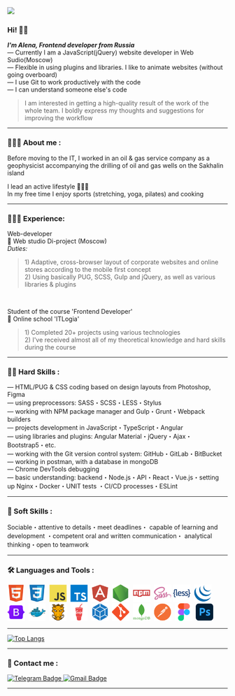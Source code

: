 <div id="header">
  <img src="https://media.giphy.com/media/v1.Y2lkPTc5MGI3NjExMzA4YjZwY3U5eDhnNmFqNWcya3V5MTVoNWVxaXJ1a2p2OWFsemlkbCZlcD12MV9naWZzX3NlYXJjaCZjdD1n/3oKIPnAiaMCws8nOsE/giphy.gif"   width="150"/>
</div>

### Hi! 👋🏻

_**I'm Alena, Frontend developer from Russia**_<br>
— Сurrently I am a JavaScript(jQuery) website developer in Web Sudio(Moscow)<br>
— Flexible in using plugins and libraries. I like to animate websites (without going overboard)<br>
— I use Git to work productively with the code<br>
— I can understand someone else's code<br>

<blockquote>I am interested in getting a high-quality result of the work of the whole team. I boldly express my thoughts and suggestions for improving the workflow</blockquote>

<hr>

### 💁🏻‍♀ About me :
Before moving to the IT, I worked in an oil & gas service company as a geophysicist accompanying the drilling of oil and gas wells on the Sakhalin island<br>

I lead an active lifestyle 🤸🏻‍♀️<br>
In my free time I enjoy sports (stretching, yoga, pilates) and cooking
<hr>

### 👩🏻‍💻 Experience:

Web-developer<br>
📍 Web studio Di-project (Moscow)<br>
<i>Duties: </i>
<blockquote> 
1) Adaptive, cross-browser layout of corporate websites and online stores according to the mobile first concept<br>
2) Using basically PUG, SCSS, Gulp and jQuery, as well as various libraries & plugins 
</blockquote><br>

Student of the course 'Frontend Developer' <br>
📍 Online school 'ITLogia'
<blockquote> 
1) Completed 20+ projects using various technologies<br>
2) I've received almost all of my theoretical knowledge and hard skills during the course
</blockquote>
<hr>

### 💪🏻 Hard Skills :
— HTML/PUG & CSS coding based on design layouts from Photoshop, Figma<br>
— using preprocessors: SASS・SCSS・LESS・Stylus<br>
— working with NPM package manager and Gulp・Grunt・Webpack builders<br>
— projects development in JavaScript・TypeScript・Angular<br>
— using libraries and plugins: Angular Material・jQuery・Ajax・Bootstrap5・etc.<br>
— working with the Git version control system: GitHub・GitLab・BitBucket<br>
— working in postman, with a database in mongoDB<br>
— Chrome DevTools debugging<br>
— basic understanding: backend・Node.js・API・React・Vue.js・setting up Nginx・Docker・UNIT tests ・CI/CD processes・ESLint
<hr>

### 🧠 Soft Skills :
Sociable・attentive to details・meet deadlines・ capable of learning and development ・competent oral and written communication・ analytical thinking・open to teamwork
<hr>

### 🛠️ Languages and Tools :
<div>
  <img src="https://github.com/devicons/devicon/blob/master/icons/html5/html5-original.svg" title="HTML5" alt="HTML" width="40" height="40"/>&nbsp;
  <img src="https://github.com/devicons/devicon/blob/master/icons/css3/css3-original.svg"  title="CSS3" alt="CSS" width="40" height="40"/>&nbsp;
  <img src="https://github.com/devicons/devicon/blob/master/icons/javascript/javascript-original.svg" title="JavaScript" alt="JavaScript" width="40" height="40"/>&nbsp;
  <img src="https://github.com/devicons/devicon/blob/master/icons/typescript/typescript-original.svg" title="TypeScript" alt="TypeScript" width="40" height="40"/>&nbsp;
  <img src="https://github.com/devicons/devicon/blob/master/icons/angularjs/angularjs-plain.svg" title="Angular" alt="Angular" width="40" height="40"/>&nbsp;
  <img src="https://github.com/devicons/devicon/blob/master/icons/nodejs/nodejs-original.svg" title="NodeJS" alt="NodeJS" width="40" height="40"/>&nbsp;
  <img src="https://github.com/devicons/devicon/blob/master/icons/npm/npm-original-wordmark.svg" title="npm" alt="npm" width="40" height="40"/>&nbsp;
  <img src="https://github.com/devicons/devicon/blob/master/icons/sass/sass-original.svg" title="Sass" alt="Sass" width="40" height="40"/>
  <img src="https://github.com/devicons/devicon/blob/master/icons/less/less-plain-wordmark.svg" title="Less"  alt="Less" width="40" height="40"/>&nbsp;
  <img src="https://github.com/devicons/devicon/blob/master/icons/jquery/jquery-original.svg" title="Jquery" alt="Jquery" width="40" height="40"/>&nbsp;
  <img src="https://github.com/devicons/devicon/blob/master/icons/bootstrap/bootstrap-original.svg" title="Bootstrap" alt="Bootstrap" width="40" height="40"/>&nbsp;
  <img src="https://github.com/devicons/devicon/blob/master/icons/docker/docker-original.svg" title="Docker" alt="Docker" width="40" height="40"/>&nbsp;
  <img src="https://github.com/devicons/devicon/blob/master/icons/grunt/grunt-original.svg" title="Grunt" alt="Grunt" width="40" height="40"/>&nbsp;
  <img src="https://github.com/devicons/devicon/blob/master/icons/gulp/gulp-plain.svg" title="Gulp" alt="Gulp" width="40" height="40"/>&nbsp;
  <img src="https://github.com/devicons/devicon/blob/master/icons/webpack/webpack-plain.svg" title="Webpack" alt="Webpack" width="40" height="40"/>&nbsp;
  <img src="https://github.com/devicons/devicon/blob/master/icons/git/git-original.svg" title="Git" alt="Git" width="40" height="40"/>&nbsp;
  <img src="https://github.com/devicons/devicon/blob/master/icons/mongodb/mongodb-plain-wordmark.svg" title="MongoDB" alt="MongoDB" width="40" height="40"/>&nbsp;
  <img src="https://github.com/devicons/devicon/blob/master/icons/postman/postman-original.svg" title="Postman" alt="MongoDB" width="40" height="40"/>&nbsp;
  <img src="https://github.com/devicons/devicon/blob/master/icons/figma/figma-original.svg" title="Figma" alt="Figma" width="40" height="40"/>&nbsp;
  <img src="https://github.com/devicons/devicon/blob/master/icons/photoshop/photoshop-original.svg" title="Photoshop"  alt="Photoshop" width="40" height="40"/>&nbsp;
</div>

<hr>

[![Top Langs](https://github-readme-stats.vercel.app/api/top-langs/?username=alvorobyova&layout=donut&theme=default)](https://github.com/anuraghazra/github-readme-stats)

<hr>

### 📲 Contact me :

<div id="badges">
  <a href="https://t.me/almasalimova">
    <img src="https://img.shields.io/badge/Telegram-dodgerblue?style=for-the-badge&logo=telegram&logoColor=white" alt="Telegram Badge"/>
  </a>
  <a href="mailto:alena.vorobyevaa@gmail.com">
    <img src="https://img.shields.io/badge/Gmail-tomato?style=for-the-badge&logo=gmail&logoColor=white" alt="Gmail Badge"/>
  </a>
</div>

<hr>

<div id="badges">
  <img src="https://komarev.com/ghpvc/?username=alvorobyova&style=flat&color=FF7F50" alt=""/>
</div>

